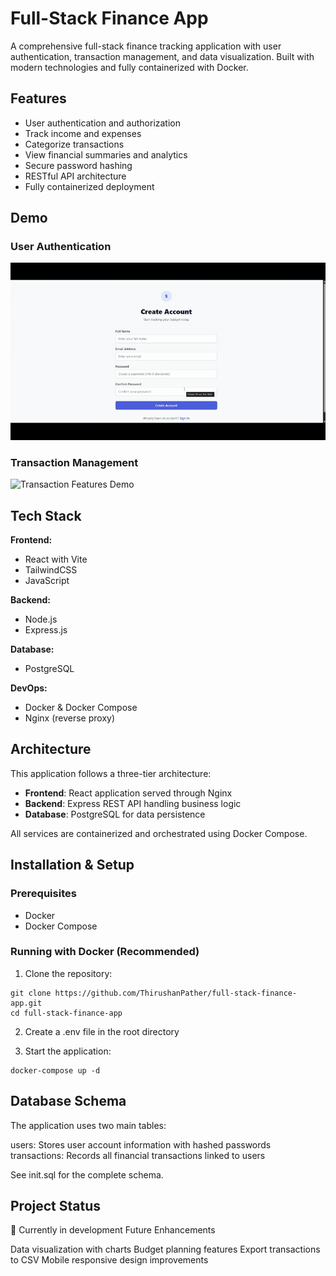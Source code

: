 # Full-Stack Finance App

A comprehensive full-stack finance tracking application with user authentication, transaction management, and data visualization. Built with modern technologies and fully containerized with Docker.

## Features
- User authentication and authorization
- Track income and expenses
- Categorize transactions
- View financial summaries and analytics
- Secure password hashing
- RESTful API architecture
- Fully containerized deployment

## Demo
### User Authentication
<img src="signin.gif" alt="User Signup Demo" width="600"/>

### Transaction Management
<img src="transactions.gif" alt="Transaction Features Demo" width="600"/>

## Tech Stack

**Frontend:**
- React with Vite
- TailwindCSS
- JavaScript

**Backend:**
- Node.js
- Express.js

**Database:**
- PostgreSQL

**DevOps:**
- Docker & Docker Compose
- Nginx (reverse proxy)



## Architecture

This application follows a three-tier architecture:
- **Frontend**: React application served through Nginx
- **Backend**: Express REST API handling business logic
- **Database**: PostgreSQL for data persistence

All services are containerized and orchestrated using Docker Compose.

## Installation & Setup

### Prerequisites
- Docker
- Docker Compose

### Running with Docker (Recommended)

1. Clone the repository:
```
git clone https://github.com/ThirushanPather/full-stack-finance-app.git
cd full-stack-finance-app
```

2. Create a .env file in the root directory

3. Start the application:
```
docker-compose up -d
```

## Database Schema
The application uses two main tables:

users: Stores user account information with hashed passwords
transactions: Records all financial transactions linked to users

See init.sql for the complete schema.

## Project Status
🚧 Currently in development
Future Enhancements

Data visualization with charts
Budget planning features
Export transactions to CSV
Mobile responsive design improvements